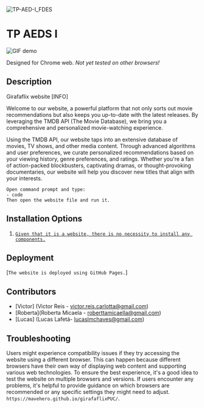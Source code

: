 ![TP-AED-I_FDES](https://cdn.discordapp.com/attachments/912077509850447922/1123678246605684807/sexting.gif)



# TP AEDS I

![GIF demo](https://cdn.discordapp.com/attachments/912077509850447922/1123678261952663572/star.gif)

Designed for Chrome web. *Not yet tested on other browsers!*

**Description**
---
Girafaflix website [INFO]

Welcome to our website, a powerful platform that not only sorts out movie recommendations but also keeps you up-to-date with the latest releases. By leveraging the TMDB API (The Movie Database), we bring you a comprehensive and personalized movie-watching experience.

Using the TMDB API, our website taps into an extensive database of movies, TV shows, and other media content. Through advanced algorithms and user preferences, we curate personalized recommendations based on your viewing history, genre preferences, and ratings. Whether you're a fan of action-packed blockbusters, captivating dramas, or thought-provoking documentaries, our website will help you discover new titles that align with your interests.

```
Open command prompt and type:
- code
Then open the website file and run it.

```

**Installation Options**
---

1.  [`Given that it is a website, there is no necessity to install any components.`](https://mavehero.github.io/girafaflix/)
    


**Deployment**
---
[`The website is deployed using GitHub Pages.`]

**Contributors**
---
+ [Victor] (Victor Reis - victor.reis.carlotta@gmail.com)
+ [Roberta](Roberta Micaela - roberttamicaella@gmail.com) 
+ [Lucas] (Lucas Lafetá- lucaslmchaves@gmail.com)


**Troubleshooting**
---

Users might experience compatibility issues if they try accessing the website using a different browser. This can happen because different browsers have their own way of displaying web content and supporting various web technologies. To ensure the best experience, it's a good idea to test the website on multiple browsers and versions. If users encounter any problems, it's helpful to provide guidance on which browsers are recommended or any specific settings they might need to adjust. `https://mavehero.github.io/girafaflixPUC/`.


